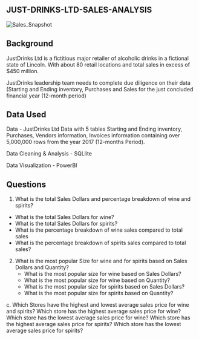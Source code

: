 ## JUST-DRINKS-LTD-SALES-ANALYSIS

![Sales_Snapshot](https://github.com/user-attachments/assets/1dad5cfe-c7f3-49ec-a511-9bdf6c5fb606)


## Background

JustDrinks Ltd is a fictitious major retailer of alcoholic drinks in a fictional state of Lincoln. With about 80 retail locations and total sales in excess of $450 million.

JustDrinks leadership team needs  to complete due diligence on their data (Starting and Ending inventory, Purchases and Sales for the just concluded financial year (12-month period) 


## Data Used

Data - JustDrinks Ltd Data with 5 tables Starting and Ending inventory, Purchases, Vendors information, Invoices information  containing over 5,000,000 rows from the year 2017 (12-months Period).

Data Cleaning & Analysis - SQLlite

Data Visualization - PowerBI

## Questions

1. What is the total Sales Dollars and percentage breakdown of wine and spirits?
  - What is the total Sales Dollars for wine?
  - What is the total Sales Dollars for spirits?
  - What is the percentage breakdown of wine sales compared to total sales
  - What is the percentage breakdown of spirits sales compared to total sales?
    
2. What is the most popular Size for wine and for spirits based on Sales Dollars and Quantity?
   - What is the most popular size for wine based on Sales Dollars?
   - What is the most popular size for wine based on Quantity?
   - What is the most popular size for spirits based on Sales Dollars?
   - What is the most popular size for spirits based on Quantity?
     
c. Which Stores have the highest and lowest average sales price for wine and spirits?
Which store has the highest average sales price for wine?
Which store has the lowest average sales price for wine?
Which store has the highest average sales price for spirits?
Which store has the lowest average sales price for spirits?
